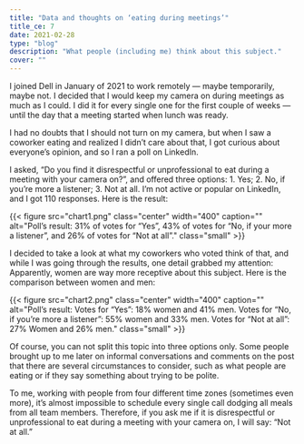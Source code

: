 ```yaml
---
title: "Data and thoughts on ‘eating during meetings’"
title_ce: 7
date: 2021-02-28
type: "blog"
description: "What people (including me) think about this subject."
cover: ""
---
```


I joined Dell in January of 2021 to work remotely — maybe temporarily, maybe not. I decided that I would keep my camera on during meetings as much as I could. I did it for every single one for the first couple of weeks — until the day that a meeting started when lunch was ready.

I had no doubts that I should not turn on my camera, but when I saw a coworker eating and realized I didn’t care about that, I got curious about everyone’s opinion, and so I ran a poll on LinkedIn.

I asked, “Do you find it disrespectful or unprofessional to eat during a meeting with your camera on?”, and offered three options: 1. Yes; 2. No, if you’re more a listener; 3. Not at all. I’m not active or popular on LinkedIn, and I got 110 responses. Here is the result:

{{< figure src="chart1.png" class="center" width="400" caption="" alt="Poll’s result: 31% of votes for “Yes”, 43% of votes for “No, if your more a listener”, and 26% of votes for “Not at all”." class="small" >}}

I decided to take a look at what my coworkers who voted think of that, and while I was going through the results, one detail grabbed my attention: Apparently, women are way more receptive about this subject. Here is the comparison between women and men:

{{< figure src="chart2.png" class="center" width="400" caption="" alt="Poll’s result: Votes for “Yes”: 18% women and 41% men. Votes for “No, if you’re more a listener”: 55% women and 33% men. Votes for “Not at all”: 27% Women and 26% men." class="small" >}}

Of course, you can not split this topic into three options only. Some people brought up to me later on informal conversations and comments on the post that there are several circumstances to consider, such as what people are eating or if they say something about trying to be polite.

To me, working with people from four different time zones (sometimes even more), it’s almost impossible to schedule every single call dodging all meals from all team members. Therefore, if you ask me if it is disrespectful or unprofessional to eat during a meeting with your camera on, I will say: “Not at all.”